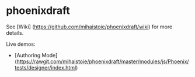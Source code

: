 phoenixdraft
============

See [Wiki] (https://github.com/mihaistoie/phoenixdraft/wiki) for more details.


Live demos: 

 * [Authoring Mode] (https://rawgit.com/mihaistoie/phoenixdraft/master/modules/js/Phoenix/tests/designer/index.html)

